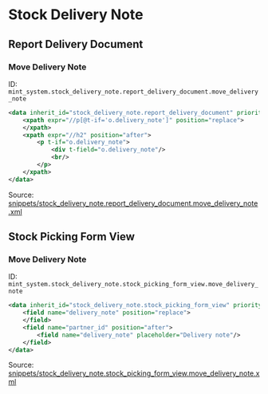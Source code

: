# Stock Delivery Note

## Report Delivery Document

### Move Delivery Note

ID: `mint_system.stock_delivery_note.report_delivery_document.move_delivery_note`

```xml
<data inherit_id="stock_delivery_note.report_delivery_document" priority="50">
    <xpath expr="//p[@t-if='o.delivery_note']" position="replace">
    </xpath>
    <xpath expr="//h2" position="after">
        <p t-if="o.delivery_note">
            <div t-field="o.delivery_note"/>
            <br/>
        </p>
    </xpath>
</data>

```
Source: [snippets/stock_delivery_note.report_delivery_document.move_delivery_note.xml](https://github.com/Mint-System/Odoo-Build/tree/main/snippets/stock_delivery_note.report_delivery_document.move_delivery_note.xml)

## Stock Picking Form View

### Move Delivery Note

ID: `mint_system.stock_delivery_note.stock_picking_form_view.move_delivery_note`

```xml
<data inherit_id="stock_delivery_note.stock_picking_form_view" priority="50">
    <field name="delivery_note" position="replace">
    </field>
    <field name="partner_id" position="after">
        <field name="delivery_note" placeholder="Delivery note"/>
    </field>
</data>

```
Source: [snippets/stock_delivery_note.stock_picking_form_view.move_delivery_note.xml](https://github.com/Mint-System/Odoo-Build/tree/main/snippets/stock_delivery_note.stock_picking_form_view.move_delivery_note.xml)

